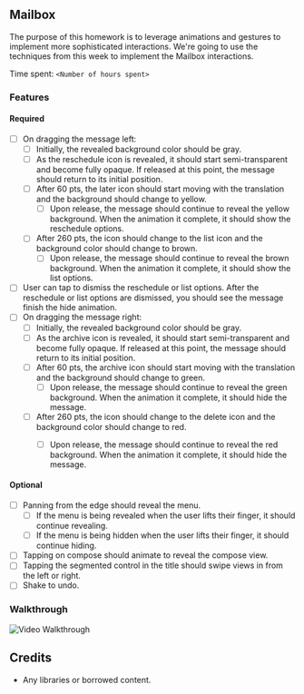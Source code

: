 ## Mailbox

The purpose of this homework is to leverage animations and gestures to implement more sophisticated interactions. We're going to use the techniques from this week to implement the Mailbox interactions.

Time spent: `<Number of hours spent>`

### Features

#### Required

- [ ] On dragging the message left:
  - [ ] Initially, the revealed background color should be gray.
  - [ ] As the reschedule icon is revealed, it should start semi-transparent and become fully opaque. If released at this point, the message should return to its initial position.
  - [ ] After 60 pts, the later icon should start moving with the translation and the background should change to yellow.
    - [ ] Upon release, the message should continue to reveal the yellow background. When the animation it complete, it should show the reschedule options.
  - [ ] After 260 pts, the icon should change to the list icon and the background color should change to brown.
    - [ ] Upon release, the message should continue to reveal the brown background. When the animation it complete, it should show the list options.

- [ ] User can tap to dismiss the reschedule or list options. After the reschedule or list options are dismissed, you should see the message finish the hide animation.
- [ ] On dragging the message right:
  - [ ] Initially, the revealed background color should be gray.
  - [ ] As the archive icon is revealed, it should start semi-transparent and become fully opaque. If released at this point, the message should return to its initial position.
  - [ ] After 60 pts, the archive icon should start moving with the translation and the background should change to green.
    - [ ] Upon release, the message should continue to reveal the green background. When the animation it complete, it should hide the message.
  - [ ] After 260 pts, the icon should change to the delete icon and the background color should change to red.
    - [ ] Upon release, the message should continue to reveal the red background. When the animation it complete, it should hide the message.


#### Optional

- [ ] Panning from the edge should reveal the menu.
  - [ ] If the menu is being revealed when the user lifts their finger, it should continue revealing.
  - [ ] If the menu is being hidden when the user lifts their finger, it should continue hiding.
- [ ] Tapping on compose should animate to reveal the compose view.
- [ ] Tapping the segmented control in the title should swipe views in from the left or right.
- [ ] Shake to undo.

### Walkthrough

![Video Walkthrough](https://i.imgur.com/LQwqd7z.gif)

Credits
---------
* Any libraries or borrowed content.
